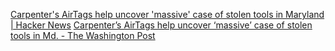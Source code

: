 
[Carpenter's AirTags help uncover 'massive' case of stolen tools in Maryland | Hacker News](https://news.ycombinator.com/item?id=40535436)
[Carpenter’s AirTags help uncover ‘massive’ case of stolen tools in Md. - The Washington Post](https://www.washingtonpost.com/dc-md-va/2024/05/31/police-theft-thousands-power-tools/)
